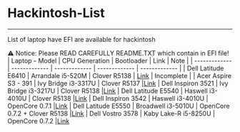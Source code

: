 # Hackintosh-List
---
List of laptop have EFI are available for hackintosh 

⚠️ Notice: Please READ CAREFULLY README.TXT which contain in EFI file!
| Laptop - Model | CPU Generation | Bootloader | Link | Note |
| ------------- | ------------- | ------------- | ------------- | ------------- |
| Dell Latitude E6410 | Arrandale i5-520M | Clover R5138 | [Link](https://github.com/quynkk5/Hackintosh-List/blob/31d0088d24a6b90676f079f5f89239c9664b3ddd/EFI/Dell%20Latitude%20E6410.zip) | Incomplete |
| Acer Aspire S3 - 391 | Ivy Bridge i3-3317U | Clover R5137 |[Link](https://github.com/quynkk5/Hackintosh-List/blob/b166557863fd21164be63c472b0b3da73aeb4ea7/EFI/Acer%20Aspire%20S3-391.zip)
| Dell Inspiron 3521 | Ivy Bridge i3-3217U | Clover R5138 |[Link](https://github.com/quynkk5/Hackintosh-List/blob/3d5d7d0ba65efe396d3a84cd2b5a745510a56f68/EFI/Dell%20Inspiron%203521.zip)
| Dell Latitude E5540 | Haswell i3-4010U | Clover R5138 |[Link](https://github.com/quynkk5/Hackintosh-List/blob/3d5d7d0ba65efe396d3a84cd2b5a745510a56f68/EFI/Dell%20Latitude%20E5540.zip)
| Dell Inspiron 3542 | Haswell i3-4010U | OpenCore 0.7.1 |[Link](https://github.com/quynkk5/Hackintosh-List/blob/3d5d7d0ba65efe396d3a84cd2b5a745510a56f68/EFI/Dell%20Inspiron%203542.zip)
| Dell Latitude E5550 | Broadwell i3-5010U | OpenCore 0.7.2 + Clover R5138 |[Link](https://github.com/quynkk5/Hackintosh-List/blob/3d5d7d0ba65efe396d3a84cd2b5a745510a56f68/EFI/Dell%20Latitude%20E5550.zip)
| Dell Vostro 3578 | Kaby Lake-R i5-8250U | OpenCore 0.7.2 |[Link](https://github.com/quynkk5/Hackintosh-List/blob/3d5d7d0ba65efe396d3a84cd2b5a745510a56f68/EFI/Dell%20Vostro%203578.zip)

